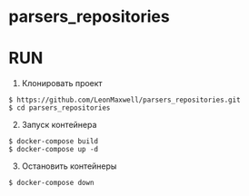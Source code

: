 # parsers_repositories


# RUN

1. Клонировать проект

```
$ https://github.com/LeonMaxwell/parsers_repositories.git
$ cd parsers_repositories
```

2. Запуск контейнера

```
$ docker-compose build
$ docker-compose up -d
```

3. Остановить контейнеры

```
$ docker-compose down
```
